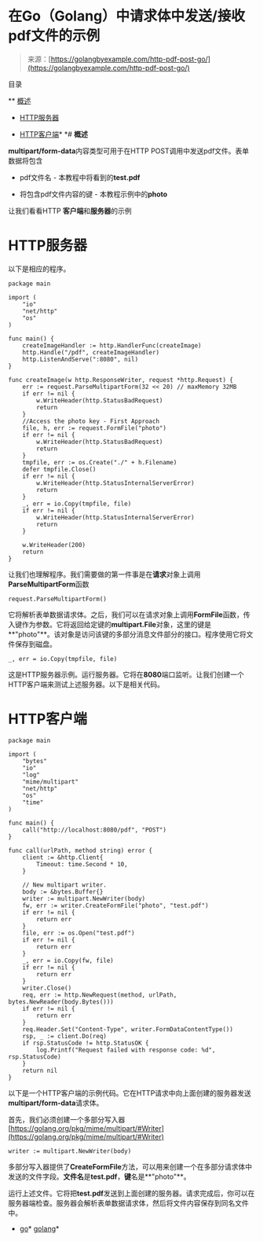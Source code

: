 <!--yml

分类：未分类

日期：2024-10-13 06:32:43

-->

# 在Go（Golang）中请求体中发送/接收pdf文件的示例

> 来源：[https://golangbyexample.com/http-pdf-post-go/](https://golangbyexample.com/http-pdf-post-go/)

目录

**   [概述](#Overview "Overview")

+   [HTTP服务器](#HTTP_Server "HTTP Server")

+   [HTTP客户端](#HTTP_Client "HTTP Client")*  *# **概述**

**multipart/form-data**内容类型可用于在HTTP POST调用中发送pdf文件。表单数据将包含

+   pdf文件名 - 本教程中将看到的**test.pdf**

+   将包含pdf文件内容的键 - 本教程示例中的**photo**

让我们看看HTTP **客户端**和**服务器**的示例

# **HTTP服务器**

以下是相应的程序。

```
package main

import (
	"io"
	"net/http"
	"os"
)

func main() {
	createImageHandler := http.HandlerFunc(createImage)
	http.Handle("/pdf", createImageHandler)
	http.ListenAndServe(":8080", nil)
}

func createImage(w http.ResponseWriter, request *http.Request) {
	err := request.ParseMultipartForm(32 << 20) // maxMemory 32MB
	if err != nil {
		w.WriteHeader(http.StatusBadRequest)
		return
	}
	//Access the photo key - First Approach
	file, h, err := request.FormFile("photo")
	if err != nil {
		w.WriteHeader(http.StatusBadRequest)
		return
	}
	tmpfile, err := os.Create("./" + h.Filename)
	defer tmpfile.Close()
	if err != nil {
		w.WriteHeader(http.StatusInternalServerError)
		return
	}
	_, err = io.Copy(tmpfile, file)
	if err != nil {
		w.WriteHeader(http.StatusInternalServerError)
		return
	}

	w.WriteHeader(200)
	return
}
```

让我们也理解程序。我们需要做的第一件事是在**请求**对象上调用**ParseMultipartForm**函数

```
request.ParseMultipartForm()
```

它将解析表单数据请求体。之后，我们可以在请求对象上调用**FormFile**函数，传入键作为参数。它将返回给定键的**multipart.File**对象，这里的键是**"photo"**。该对象是访问该键的多部分消息文件部分的接口。程序使用它将文件保存到磁盘。

```
_, err = io.Copy(tmpfile, file)
```

这是HTTP服务器示例。运行服务器。它将在**8080**端口监听。让我们创建一个HTTP客户端来测试上述服务器。以下是相关代码。

# **HTTP客户端**

```
package main

import (
	"bytes"
	"io"
	"log"
	"mime/multipart"
	"net/http"
	"os"
	"time"
)

func main() {
	call("http://localhost:8080/pdf", "POST")
}

func call(urlPath, method string) error {
	client := &http.Client{
		Timeout: time.Second * 10,
	}

	// New multipart writer.
	body := &bytes.Buffer{}
	writer := multipart.NewWriter(body)
	fw, err := writer.CreateFormFile("photo", "test.pdf")
	if err != nil {
		return err
	}
	file, err := os.Open("test.pdf")
	if err != nil {
		return err
	}
	_, err = io.Copy(fw, file)
	if err != nil {
		return err
	}
	writer.Close()
	req, err := http.NewRequest(method, urlPath, bytes.NewReader(body.Bytes()))
	if err != nil {
		return err
	}
	req.Header.Set("Content-Type", writer.FormDataContentType())
	rsp, _ := client.Do(req)
	if rsp.StatusCode != http.StatusOK {
		log.Printf("Request failed with response code: %d", rsp.StatusCode)
	}
	return nil
}
```

以下是一个HTTP客户端的示例代码。它在HTTP请求中向上面创建的服务器发送**multipart/form-data**请求体。

首先，我们必须创建一个多部分写入器 [https://golang.org/pkg/mime/multipart/#Writer](https://golang.org/pkg/mime/multipart/#Writer)

```
writer := multipart.NewWriter(body)
```

多部分写入器提供了**CreateFormFile**方法，可以用来创建一个在多部分请求体中发送的文件字段。**文件名**是**test.pdf**，**键**名是**"photo"**。

运行上述文件。它将把**test.pdf**发送到上面创建的服务器。请求完成后，你可以在服务器端检查。服务器会解析表单数据请求体，然后将文件内容保存到同名文件中。

+   [go](https://golangbyexample.com/tag/go/)*   [golang](https://golangbyexample.com/tag/golang/)*
